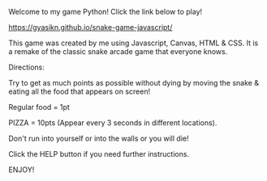Welcome to my game Python! Click the link below to play!

https://gyasikn.github.io/snake-game-javascript/


This game was created by me using Javascript, Canvas, HTML & CSS. It is a remake of the classic snake arcade game that everyone knows.

Directions: 

Try to get as much points as possible without dying by moving the snake & eating all the food that appears on screen!

Regular food = 1pt

PIZZA = 10pts (Appear every 3 seconds in different locations).

Don't run into yourself or into the walls or you will die!

Click the HELP button if you need further instructions.

ENJOY!
